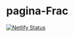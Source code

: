 # pagina-Frac
[![Netlify Status](https://api.netlify.com/api/v1/badges/f0d32958-7588-4fc2-8f0f-0b2c052ae5f5/deploy-status)](https://app.netlify.com/sites/frac/deploys)